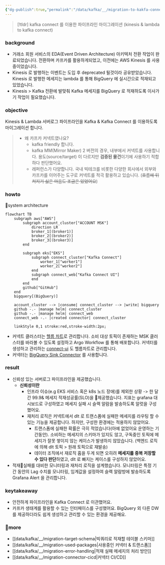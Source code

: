 ```yaml
---
{"dg-publish":true,"permalink":"/data/kafka/__/migration-to-kakfa-connect/","tags":["kafka","connect"],"dgShowBacklinks":true,"dgLinkPreview":true,"noteIcon":"","created":"2024-06-30T00:39:32.604+09:00"}
---
```




> [!tldr] 
> kafka connect 를 이용한 파이프라인 마이그레이션 (kinesis & lambda to kafka connect)


### background


- 거래소 회원 서비스의 EDA(Event Driven Architecture) 아키텍처 전환 작업이 완료되었습니다. 전환하며 카프카를 활용하게되었고, 이전에는 AWS Kinesis 를 사용중이었습니다.
- Kinesis 로 발행하는 이벤트는 도입 후 deprecated 될것이라 공유받았습니다. Kinesis 로 발행한 메세지는 lambda 를 통해 BigQuery 에 실시간으로 적재되고 있었습니다.
- Kinesis > Kafka 전환에 발맞춰 Kafka 메세지를 BigQuery 로 적재하도록 이사가기 작업이 필요했습니다.


### objective
Kinesis & Lambda 서버로그 파이프라인을 Kafka & Kafka Connect 를 이용하도록 마이그레이션 합니다.


> - 왜 카프카 커넥트였나요?
>   - kafka friendly 합니다.
>   - kafka MM(Mirror Maker) 2 버전의 경우, 내부에서 커넥트를 사용합니다. 용도(source/target) 이 다르지만 **검증된 물건**이기에 사용하기 적합하다 판단했어요.
>   - 레퍼런스가 다양합니다. 국내 빅테크를 비롯한 다양한 회사에서 외부와 카프카를 이어주는 도구로 커넥트를 적극 활용하고 있습니다. (~~흐름에 뒤쳐지기 싫은 마음도 조금은 있었어요~~)


### howto
system architecture
```mermaid
flowchart TB
    subgraph aws["AWS"]
        subgraph account_cluster["ACCOUNT MSK"]
            direction LR
            broker_1[(broker1)]
            broker_2[(broker2)]
            broker_3[(broker3)]
        end
    
        subgraph eks["EKS"]
            subgraph connect_cluster["Kafka Connect"]
                worker_1["worker1"]
                worker_2["worker2"]
            end
            subgraph connect_web["Kafka Connect UI"]
            end
        end
        github["GitHub"]    
    end
    bigquery[(BigQuery)]

    account_cluster --> |consume| connect_cluster --> |write| bigquery
    github -.- |manage helm| connect_cluster
    github -.- |manage helm| connect_web
    connect_web -.- |created connector| connect_cluster

    linkStyle 0,1 stroke:red,stroke-width:2px;
```
- 커넥트 클러스터는 [헬름 차트](https://github.com/confluentinc/cp-helm-charts/blob/master/charts/cp-kafka-connect)로 관리합니다. 소비 대상 토픽이 존재하는 MSK 클러스터를 바라볼 수 있도록 설정하고 Argo Workflow 를 통해 배포합니다. 커넥터를 생성하고 관리하는 [connect-ui](https://github.com/lensesio/kafka-connect-ui) 도 헬름차트로 관리합니다.
- 커넥터는 [BigQuery Sink Connector](https://github.com/confluentinc/kafka-connect-bigquery) 를 사용합니다.


### result
- 신뢰성 있는 서버로그 파이프라인을 제공했습니다.
  - **신뢰성이란**
    - 인프라 이슈(e.g EKS 서비스 혹은 k8s 노드 장애)를 제외한 상황 -> 한 달간 99.9& 메세지 적재성공률(SLO)을 제공했습니다. 지표는 grafana 대시보드로 구성하였고 메세지 실패 시 슬랙 알람을 발송하도록 알럿을 구성했어요.
    - 재처리 로직은 커넥트에서 dlt 로 트랜스폼에 실패한 메세지를 라우팅 할 수 있는 기능을 제공합니다. 하지만, 구성한 환경에는 적용하지 않았어요.
      - 트랜스폼에 실패한 확률은 극히 적었습니다(아예 없었어요 운영하는 기간동안). 소비하는 메세지의 스키마가 있지도 않고, 구독중인 토픽에 메세지가 잘못 쌓이지 않는 케이스가 발생하지 않았습니다. (백엔드 로직에 의해 dlt 토픽 > 원래 토픽으로 재발송)
      - 데이터 조직에서 재로직 홉을 두게 되면 오히려 **메세지를 중복 저장할 수 있다 판단**하였고, dlt 로 빠지는 케이스를 구성하지 않았어요.
- 적재실패를 대비한 모니터링과 재처리 로직을 설계했습니다. 모니터링은 특정 기간 동안의 Lag 수치를 모니터링, 임계값을 설정하여 슬랙 알람방에 발송하도록 Grafana Alert 을 관리합니다.


### keytakeaway
- 안전하게 파이프라인을 Kafka Connect 로 이관했어요.
- 카프카 생태계를 활용할 수 있는 인터페이스를 구성했어요. BigQuery 외 다른 DW 를 제공하더라도 쉽게 생성하고 관리할 수 있는 환경을 제공해요.


### more
- [[data/kafka/__/migration-target-schema\|빅쿼리로 적재할 테이블 스키마]]
- [[data/kafka/__/migration-used-packages\|사용중인 커넥터 & 트랜스폼]]
- [[data/kafka/__/migration-error-handling\|적재 실패 메세지의 처리 방안]]
- [[data/kafka/__/migration-connector-cicd\|커넥터 CI/CD]]
